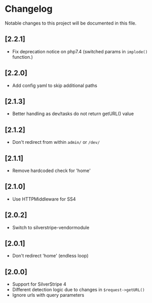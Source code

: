# Changelog

Notable changes to this project will be documented in this file.

## [2.2.1]

- Fix deprecation notice on php7.4 (switched params in `implode()` function.)


## [2.2.0]

- Add config yaml to skip additional paths


## [2.1.3]

- Better handling as dev/tasks do not return getURL() value


## [2.1.2]

- Don't redirect from within `admin/` or `/dev/`


## [2.1.1]

- Remove hardcoded check for 'home'


## [2.1.0]

- Use HTTPMiddleware for SS4


## [2.0.2]

- Switch to silverstripe-vendormodule


## [2.0.1]

- Don't redirect 'home' (endless loop)


## [2.0.0]

- Support for SilverStripe 4
- Different detection logic due to changes in `$request->getURL()`
- Ignore urls with query parameters
